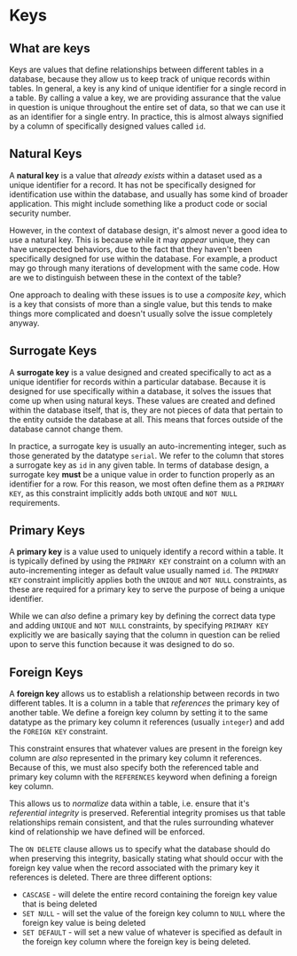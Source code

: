 # Keys

## What are keys

Keys are values that define relationships between different tables in a database, because they allow us to keep track of unique records within tables. In general, a key is any kind of unique identifier for a single record in a table. By calling a value a key, we are providing assurance that the value in question is unique throughout the entire set of data, so that we can use it as an identifier for a single entry. In practice, this is almost always signified by a column of specifically designed values called `id`.

## Natural Keys

A **natural key** is a value that _already exists_ within a dataset used as a unique identifier for a record. It has not be specifically designed for identification use within the database, and usually has some kind of broader application. This might include something like a product code or social security number.

However, in the context of database design, it's almost never a good idea to use a natural key. This is because while it may _appear_ unique, they can have unexpected behaviors, due to the fact that they haven't been specifically designed for use within the database. For example, a product may go through many iterations of development with the same code. How are we to distinguish between these in the context of the table?

One approach to dealing with these issues is to use a _composite key_, which is a key that consists of more than a single value, but this tends to make things more complicated and doesn't usually solve the issue completely anyway.

## Surrogate Keys

A **surrogate key** is a value designed and created specifically to act as a unique identifier for records within a particular database. Because it is designed for use specifically within a database, it solves the issues that come up when using natural keys. These values are created and defined within the database itself, that is, they are not pieces of data that pertain to the entity outside the database at all. This means that forces outside of the database cannot change them.

In practice, a surrogate key is usually an auto-incrementing integer, such as those generated by the datatype `serial`. We refer to the column that stores a surrogate key as `id` in any given table. In terms of database design, a surrogate key **must** be a unique value in order to function properly as an identifier for a row. For this reason, we most often define them as a `PRIMARY KEY`, as this constraint implicitly adds both `UNIQUE` and `NOT NULL` requirements.

## Primary Keys

A **primary key** is a value used to uniquely identify a record within a table. It is typically defined by using the `PRIMARY KEY` constraint on a column with an auto-incrementing integer as default value usually named `id`. The `PRIMARY KEY` constraint implicitly applies both the `UNIQUE` and `NOT NULL` constraints, as these are required for a primary key to serve the purpose of being a unique identifier.

While we can _also_ define a primary key by defining the correct data type and adding `UNIQUE` and `NOT NULL` constraints, by specifying `PRIMARY KEY` explicitly we are basically saying that the column in question can be relied upon to serve this function because it was designed to do so.

## Foreign Keys

A **foreign key** allows us to establish a relationship between records in two different tables. It is a column in a table that _references_ the primary key of another table. We define a foreign key column by setting it to the same datatype as the primary key column it references (usually `integer`) and add the `FOREIGN KEY` constraint.

This constraint ensures that whatever values are present in the foreign key column are _also_ represented in the primary key column it references. Because of this, we must also specify both the referenced table and primary key column with the `REFERENCES` keyword when defining a foreign key column.

This allows us to _normalize_ data within a table, i.e. ensure that it's _referential integrity_ is preserved. Referential integrity promises us that table relationships remain consistent, and that the rules surrounding whatever kind of relationship we have defined will be enforced.

The `ON DELETE` clause allows us to specify what the database should do when preserving this integrity, basically stating what should occur with the foreign key value when the record associated with the primary key it references is deleted. There are three different options:

- `CASCASE` - will delete the entire record containing the foreign key value that is being deleted
- `SET NULL` - will set the value of the foreign key column to `NULL` where the foreign key value is being deleted
- `SET DEFAULT` - will set a new value of whatever is specified as default in the foreign key column where the foreign key is being deleted.
